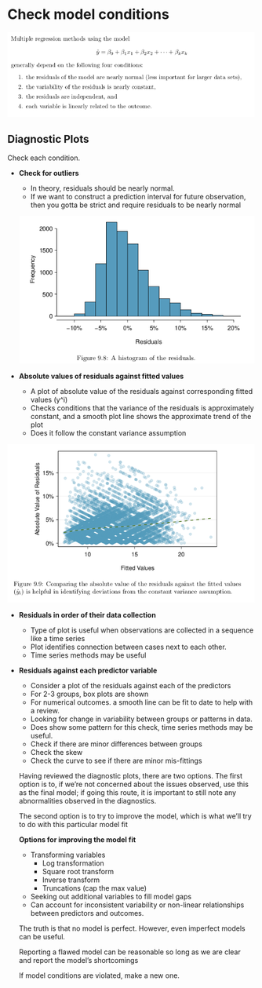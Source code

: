 # Check model conditions

![Check%20model%20conditions%2079e92fec367846d2bccde862c752b1c8/Untitled.png](Check%20model%20conditions%2079e92fec367846d2bccde862c752b1c8/Untitled.png)

## Diagnostic Plots

Check each condition. 

- **Check for outliers**
    - In theory, residuals should be nearly normal.
    - If we want to construct a prediction interval for future observation, then you gotta be strict and require residuals to be nearly normal
    
    ![Check%20model%20conditions%2079e92fec367846d2bccde862c752b1c8/Untitled%201.png](Check%20model%20conditions%2079e92fec367846d2bccde862c752b1c8/Untitled%201.png)
    
- **Absolute values of residuals against fitted values**
    - A plot of absolute value of the residuals against corresponding fitted values (y^i)
    - Checks conditions that the variance of the residuals is approximately constant, and a smooth plot line shows the approximate trend of the plot
    - Does it follow the constant variance assumption

![Check%20model%20conditions%2079e92fec367846d2bccde862c752b1c8/Untitled%202.png](Check%20model%20conditions%2079e92fec367846d2bccde862c752b1c8/Untitled%202.png)

- **Residuals in order of their data collection**
    - Type of plot is useful when observations are collected in a sequence like a time series
    - Plot identifies connection between cases next to each other.
    - Time series methods may be useful
- **Residuals against each predictor variable**
    - Consider a plot of the residuals against each of the predictors
    - For 2-3 groups, box plots are shown
    - For numerical outcomes. a smooth line can be fit to date to help with a review.
    - Looking for change in variability between groups or patterns in data.
    - Does show some pattern for this check, time series methods may be useful.
    - Check if there are minor differences between groups
    - Check the skew
    - Check the curve to see if there are minor mis-fittings
    
    Having reviewed the diagnostic plots, there are two options. The first option is to, if we’re not concerned about the issues observed, use this as the final model; if going this route, it is important to still note any abnormalities observed in the diagnostics. 
    
    The second option is to try to improve the model, which is what we’ll try to do with this particular model fit
    
    **Options for improving the model fit** 
    
    - Transforming variables
        - Log transformation
        - Square root transform
        - Inverse transform
        - Truncations (cap the max value)
    - Seeking out additional variables to fill model gaps
    - Can account for inconsistent variability or non-linear relationships between predictors and outcomes.
    
    The truth is that no model is perfect. However, even imperfect models can be useful. 
    
    Reporting a flawed model can be reasonable so long as we are clear and report the model’s shortcomings
    
    If model conditions are violated, make a new one.